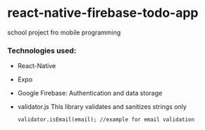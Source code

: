 # react-native-firebase-todo-app
school project fro mobile programming

### Technologies used:

- React-Native

- Expo

- Google Firebase:
   Authentication and data storage
  
- validator.js
   This library validates and sanitizes strings only
   ```
   validator.isEmail(email); //example for email validation
   ```
 
